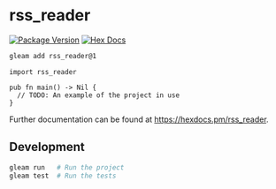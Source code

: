 # rss_reader

[![Package Version](https://img.shields.io/hexpm/v/rss_reader)](https://hex.pm/packages/rss_reader)
[![Hex Docs](https://img.shields.io/badge/hex-docs-ffaff3)](https://hexdocs.pm/rss_reader/)

```sh
gleam add rss_reader@1
```
```gleam
import rss_reader

pub fn main() -> Nil {
  // TODO: An example of the project in use
}
```

Further documentation can be found at <https://hexdocs.pm/rss_reader>.

## Development

```sh
gleam run   # Run the project
gleam test  # Run the tests
```
